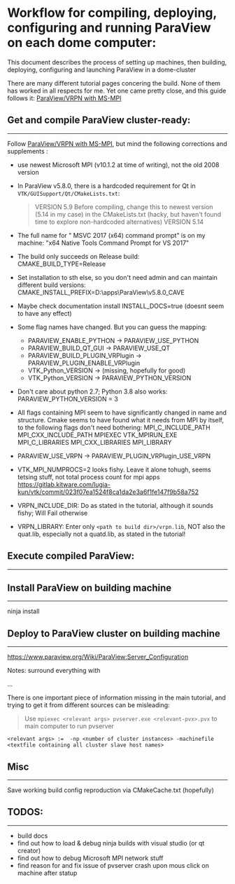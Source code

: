 

# Workflow for compiling, deploying, configuring and running ParaView on each dome computer:


This document describes the process of setting up machines, then building, deploying, configuring and launching ParaView in a dome-cluster

There are many different tutorial pages concering the build. None of them has worked in all respects for me.
Yet one came pretty close, and this guide follows it: [ParaView/VRPN with MS-MPI](https://www.paraview.org/Wiki/ParaView/VRPN_with_MS-MPI)



## Get and compile ParaView cluster-ready:
------------------------------------------

Follow [ParaView/VRPN with MS-MPI](https://www.paraview.org/Wiki/ParaView/VRPN_with_MS-MPI), 
but mind the following corrections and supplements :

* use newest Microsoft MPI (v10.1.2 at time of writing), not the old 2008 version

* In ParaView v5.8.0, there is a hardcoded requirement for Qt in `VTK/GUISupport/Qt/CMakeLists.txt`:
	> VERSION    5.9
	Before compiling, change this to newest version (5.14 in my case) in the CMakeLists.txt 
	(hacky, but haven't found time to explore non-hardcoded alternatives)
	> VERSION    5.14


* The full name for " MSVC 2017 (x64) command prompt" is on my machine:
  "x64 Native Tools Command Prompt for VS 2017"

* The build only succeeds on Release build: 
  CMAKE_BUILD_TYPE=Release
  

* Set installation to sth else, so you don't need admin and can maintain different build versions:
	CMAKE_INSTALL_PREFIX=D:\apps\ParaView\v5.8.0_CAVE

* Maybe check documentation install
	INSTALL_DOCS=true
	(doesnt seem to have any effect)

  
  
  
* Some flag names have changed. But you can guess the mapping:
	* PARAVIEW_ENABLE_PYTHON 			-> PARAVIEW_USE_PYTHON
	* PARAVIEW_BUILD_QT_GUI  			-> PARAVIEW_USE_QT
	* PARAVIEW_BUILD_PLUGIN_VRPlugin	-> PARAVIEW_PLUGIN_ENABLE_VRPlugin
	* VTK_Python_VERSION 				-> (missing, hopefully for good)
	* VTK_Python_VERSION -> PARAVIEW_PYTHON_VERSION 

* Don't care about python 2.7; Python 3.8 also works:
	PARAVIEW_PYTHON_VERSION = 3

* All flags containing MPI seem to have significantly changed in name and structure.
  Cmake seems to have found what it needs from MPI by itself, to the following flags don't need bothering:
	MPI_C_INCLUDE_PATH
	MPI_CXX_INCLUDE_PATH
	MPIEXEC
	VTK_MPIRUN_EXE
	MPI_C_LIBRARIES
	MPI_CXX_LIBRARIES
	MPI_LIBRARY
	
	
* 	PARAVIEW_USE_VRPN  -> PARAVIEW_PLUGIN_VRPlugin_USE_VRPN
	

* VTK_MPI_NUMPROCS=2 looks fishy. Leave it alone tohugh, seems tetsing stuff, 
	not total process count for mpi apps
  https://gitlab.kitware.com/lugia-kun/vtk/commit/023f07ea1524f8ca1da2e3a6f1fe147f9b58a752

* VRPN_INCLUDE_DIR: Do as stated in the tutorial, although it sounds fishy; Will Fail otherwise
* VRPN_LIBRARY:  Enter  only `<path to build dir>/vrpn.lib`, 
	NOT also the quat.lib, especially not a quatd.lib, as stated in the tutorial!








## Execute compiled ParaView:
-------------------------------



## Install ParaView on building machine
-------------------------------------------

ninja install

## Deploy to ParaView cluster on building machine
-----------------------------------------------------




https://www.paraview.org/Wiki/ParaView:Server_Configuration

Notes: surround everything with 
<?xml version="1.0" ?>
<Servers>
...
</Servers>


There is one important piece of information missing in the main tutorial, and trying to get it from different sources can be misleading:

> Use `mpiexec <relevant args> pvserver.exe <relevant-pvx>.pvx` to main computer to run pvserver

 `<relevant args> := 
	-np <number of cluster instances> -machinefile <textfile containing all cluster slave host names>`





## Misc
-------------

Save working build config reproduction via CMakeCache.txt (hopefully)


## TODOS:
---------

- build docs
- find out how to load & debug ninja builds with visual studio (or qt creator)
- find out how to debug Microsoft MPI network stuff
- find reason for and fix issue of pvserver crash upon mous click on machine after statup
